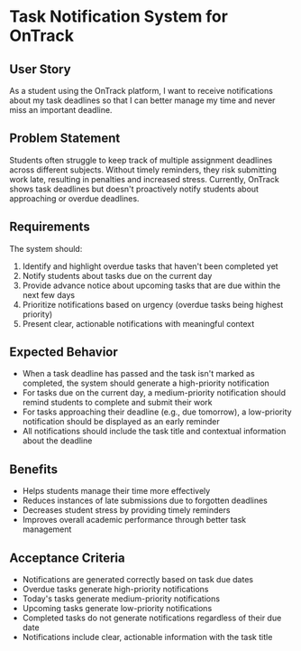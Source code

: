 # Task Notification System for OnTrack

## User Story

As a student using the OnTrack platform, I want to receive notifications about my task deadlines so that I can better manage my time and never miss an important deadline.

## Problem Statement

Students often struggle to keep track of multiple assignment deadlines across different subjects. Without timely reminders, they risk submitting work late, resulting in penalties and increased stress. Currently, OnTrack shows task deadlines but doesn't proactively notify students about approaching or overdue deadlines.

## Requirements

The system should:

1. Identify and highlight overdue tasks that haven't been completed yet
2. Notify students about tasks due on the current day
3. Provide advance notice about upcoming tasks that are due within the next few days
4. Prioritize notifications based on urgency (overdue tasks being highest priority)
5. Present clear, actionable notifications with meaningful context

## Expected Behavior

- When a task deadline has passed and the task isn't marked as completed, the system should generate a high-priority notification
- For tasks due on the current day, a medium-priority notification should remind students to complete and submit their work
- For tasks approaching their deadline (e.g., due tomorrow), a low-priority notification should be displayed as an early reminder
- All notifications should include the task title and contextual information about the deadline

## Benefits

- Helps students manage their time more effectively
- Reduces instances of late submissions due to forgotten deadlines
- Decreases student stress by providing timely reminders
- Improves overall academic performance through better task management

## Acceptance Criteria

- Notifications are generated correctly based on task due dates
- Overdue tasks generate high-priority notifications
- Today's tasks generate medium-priority notifications
- Upcoming tasks generate low-priority notifications
- Completed tasks do not generate notifications regardless of their due date
- Notifications include clear, actionable information with the task title 